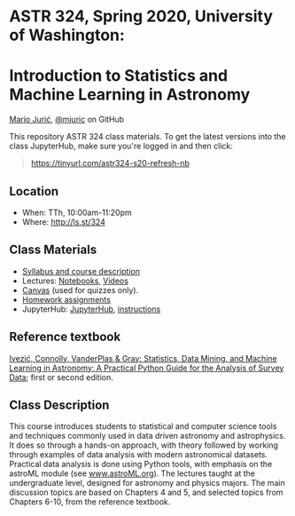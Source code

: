 # ASTR 324, Spring 2020, University of Washington: 
# Introduction to Statistics and Machine Learning in Astronomy

[Mario Jurić](http://research.majuric.org), [@mjuric](http://github.com/mjuric) on GitHub

This repository ASTR 324 class materials. To get the latest versions into the class JupyterHub, make sure you're logged in and then click:

> https://tinyurl.com/astr324-s20-refresh-nb

## Location

 * When: TTh, 10:00am-11:20pm
 * Where: http://ls.st/324

## Class Materials

 * [Syllabus and course description](syllabus/syllabus.pdf)
 * Lectures: [Notebooks](lectures/), [Videos](https://tinyurl.com/astr324-s20-videos)
 * [Canvas](https://canvas.uw.edu/courses/1387750) (used for quizzes only).
 * [Homework assignments](https://github.com/uw-astr-324/astr-324-s20-homeworks)
 * JupyterHub: [JupyterHub](https://tinyurl.com/astr324-s20), [instructions](https://docs.google.com/document/d/19ivOqhnvtleRRkTYqeHRRSWYX4ZNQVaLaUlkJG2Z7UU/edit?usp=sharing)

## Reference textbook

[Ivezić, Connolly, VanderPlas & Gray: Statistics, Data Mining, and Machine Learning in Astronomy:
A Practical Python Guide for the Analysis of Survey
Data](https://press.princeton.edu/books/hardcover/9780691198309/statistics-data-mining-and-machine-learning-in-astronomy);
first or second edition.

## Class Description

This course introduces students to statistical and computer science tools
and techniques commonly used in data driven astronomy and astrophysics.  It
does so through a hands-on approach, with theory followed by working through
examples of data analysis with modern astronomical datasets.  Practical data
analysis is done using Python tools, with emphasis on the astroML module
(see www.astroML.org).  The lectures taught at the undergraduate level,
designed for astronomy and physics majors.  The main discussion topics are
based on Chapters 4 and 5, and selected topics from Chapters 6-10, from the
reference textbook.

